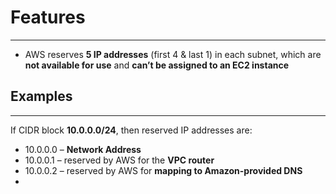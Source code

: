 # Features
---

* AWS reserves **5 IP addresses** (first 4 & last 1) in each subnet, which are **not available for use** and **can’t be assigned to an EC2 instance**

## Examples
---

If CIDR block **10.0.0.0/24**, then reserved IP addresses are:
* 10.0.0.0 – **Network Address**
* 10.0.0.1 – reserved by AWS for the **VPC router**
* 10.0.0.2 – reserved by AWS for **mapping to Amazon-provided DNS**
* 